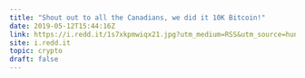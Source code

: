 ```yaml
---
title: "Shout out to all the Canadians, we did it 10K Bitcoin!"
date: 2019-05-12T15:44:16Z
link: https://i.redd.it/1s7xkpmwiqx21.jpg?utm_medium=RSS&utm_source=hune
site: i.redd.it
topic: crypto
draft: false
---
```

